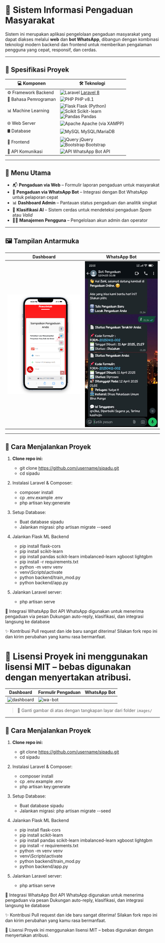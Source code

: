# 📢 Sistem Informasi Pengaduan Masyarakat

Sistem ini merupakan aplikasi pengelolaan pengaduan masyarakat yang dapat diakses melalui **web** dan **bot WhatsApp**, 
dibangun dengan kombinasi teknologi modern backend dan frontend untuk memberikan pengalaman pengguna yang cepat, responsif, dan cerdas.

---

## 📌 Spesifikasi Proyek

| 💻 Komponen         | 🛠️ Teknologi                                                                 |
|---------------------|------------------------------------------------------------------------------|
| ⚙️ Framework Backend | ![Laravel](https://img.shields.io/badge/Laravel-8-red?logo=laravel) [Laravel 8](https://laravel.com) |
| 🧠 Bahasa Pemrograman | ![PHP](https://img.shields.io/badge/PHP-8.1-blue?logo=php) PHP v8.1              |
| 📊 Machine Learning | ![Flask](https://img.shields.io/badge/Flask-ML-black?logo=flask) Flask (Python) <br> ![Scikit](https://img.shields.io/badge/Scikit--Learn-FF9900?logo=scikit-learn) Scikit-learn <br> ![Pandas](https://img.shields.io/badge/Pandas-150458?logo=pandas) Pandas |
| 🌐 Web Server       | ![Apache](https://img.shields.io/badge/Apache-2.4-darkred?logo=apache) Apache (via XAMPP) |
| 🛢️ Database         | ![MySQL](https://img.shields.io/badge/MariaDB-4479A1?logo=mariadb) MySQL/MariaDB |
| 🎨 Frontend         | ![jQuery](https://img.shields.io/badge/jQuery-0769AD?logo=jquery&logoColor=white) jQuery <br> ![Bootstrap](https://img.shields.io/badge/Bootstrap-5.0-purple?logo=bootstrap) Bootstrap |
| 📡 API Komunikasi   | ![API](https://img.shields.io/badge/API-Restful-00BFFF?logo=api) WhatsApp Bot API |

---

## 📁 Menu Utama

- 📬 **Pengaduan via Web** – Formulir laporan pengaduan untuk masyarakat
- 🤖 **Pengaduan via WhatsApp Bot** – Integrasi dengan Bot WhatsApp untuk pelaporan cepat
- 📊 **Dashboard Admin** – Pantauan status pengaduan dan analitik singkat
- 🧠 **Klasifikasi AI** – Sistem cerdas untuk mendeteksi pengaduan *Spam* atau *Valid*
- 👨‍💼 **Manajemen Pengguna** – Pengelolaan akun admin dan operator

---

## 🖼️ Tampilan Antarmuka

| Dashboard | WhatsApp Bot |
|----------|---------------|
| ![dashboard](public/images/dashboardPengaduan.png) | ![wa-bot](public/images/waBot.jpg) |

---

## 🚀 Cara Menjalankan Proyek

1. **Clone repo ini:**
   - git clone https://github.com/username/sipadu.git
   - cd sipadu
   
2. Instalasi Laravel & Composer:
	- composer install
	- cp .env.example .env
	- php artisan key:generate

3. Setup Database:
	- Buat database sipadu
	- Jalankan migrasi:
		php artisan migrate --seed

4. Jalankan Flask ML Backend
	- pip install flask-cors
	- pip install scikit-learn
	- pip install pandas scikit-learn imbalanced-learn xgboost lightgbm
	- pip install -r requirements.txt
	- python -m venv venv
	- venv\Scripts\activate
	- python backend/train_mod.py
	- python backend/app.py

5. Jalankan Laravel server:
	- php artisan serve
	

🤖 Integrasi WhatsApp Bot
API WhatsApp digunakan untuk menerima pengaduan via pesan
Dukungan auto-reply, klasifikasi, dan integrasi langsung ke database

✨ Kontribusi
Pull request dan ide baru sangat diterima! Silakan fork repo ini dan kirim perubahan yang kamu rasa bermanfaat.

📄 Lisensi
Proyek ini menggunakan lisensi MIT – bebas digunakan dengan menyertakan atribusi.
=======
| Dashboard | Formulir Pengaduan | WhatsApp Bot |
|----------|--------------------|---------------|
| ![dashboard](images/dashboardPengaduan.png) | ![wa-bot](images/waBot.png) |

> 📸 Ganti gambar di atas dengan tangkapan layar dari folder `images/`

---

## 🚀 Cara Menjalankan Proyek

1. **Clone repo ini:**
   - git clone https://github.com/username/sipadu.git
   - cd sipadu
   
2. Instalasi Laravel & Composer:
	- composer install
	- cp .env.example .env
	- php artisan key:generate

3. Setup Database:
	- Buat database sipadu
	- Jalankan migrasi:
		php artisan migrate --seed

4. Jalankan Flask ML Backend
	- pip install flask-cors
	- pip install scikit-learn
	- pip install pandas scikit-learn imbalanced-learn xgboost lightgbm
	- pip install -r requirements.txt
	- python -m venv venv
	- venv\Scripts\activate
	- python backend/train_mod.py
	- python backend/app.py

5. Jalankan Laravel server:
	- php artisan serve
	

🤖 Integrasi WhatsApp Bot
API WhatsApp digunakan untuk menerima pengaduan via pesan
Dukungan auto-reply, klasifikasi, dan integrasi langsung ke database

✨ Kontribusi
Pull request dan ide baru sangat diterima! Silakan fork repo ini dan kirim perubahan yang kamu rasa bermanfaat.

📄 Lisensi
Proyek ini menggunakan lisensi MIT – bebas digunakan dengan menyertakan atribusi.